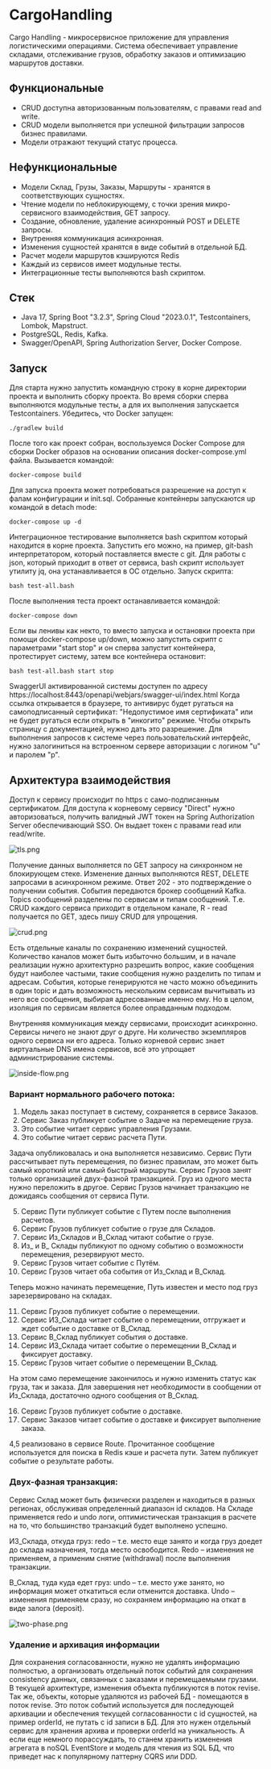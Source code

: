 # CargoHandling

Cargo Handling - микросервисное приложение для управления логистическими операциями. Система обеспечивает управление
складами, отслеживание грузов, обработку заказов и оптимизацию маршрутов доставки.

## Функциональные

- CRUD доступна авторизованным пользователям, с правами read and write.
- CRUD модели выполняется при успешной фильтрации запросов бизнес правилами.
- Модели отражают текущий статус процесса.

## Нефункциональные

- Модели Склад, Грузы, Заказы, Маршруты - хранятся в соответствующих сущностях.
- Чтение модели по неблокирующему, с точки зрения микро-сервисного взаимодействия, GET запросу.
- Создание, обновление, удаление асинхронный POST и DELETE запросы.
- Внутренняя коммуникация асинхронная.
- Изменения сущностей хранятся в виде событий в отдельной БД.
- Расчет модели маршрутов кэшируются Redis
- Каждый из сервисов имеет модульные тесты.
- Интеграционные тесты выполняются bash скриптом.

## Стек

- Java 17, Spring Boot "3.2.3", Spring Cloud "2023.0.1", Testcontainers, Lombok, Mapstruct.
- PostgreSQL, Redis, Kafka.
- Swagger/OpenAPI, Spring Authorization Server, Docker Compose.

## Запуск

Для старта нужно запустить командную строку в корне директории проекта и выполнить сборку проекта. Во время сборки
сперва выполняются модульные тесты, а для их выполнения запускается Testcontainers. Убедитесь, что Docker запущен:

```
./gradlew build
```

После того как проект собран, воспользуемся Docker Compose для сборки Docker образов на основании описания
docker-compose.yml файла. Вызывается командой:

```
docker-compose build
```

Для запуска проекта может потребоваться разрешение на доступ к фалам конфигурации и init.sql. Собранные контейнеры
запускаются up командой в detach mode:

```
docker-compose up -d
```

Интеграционное тестирование выполняется bash скриптом который находится в корне проекта. Запустить его можно, на пример,
git-bash интерпретатором, который поставляется вместе с git. Для работы с json, который приходит в ответ от сервиса,
bash скрипт использует утилиту jq, она устанавливается в ОС отдельно. Запуск скрипта:

```
bash test-all.bash
```

После выполнения теста проект останавливается командой:

```
docker-compose down
```

Если вы ленивы как некто, то вместо запуска и остановки проекта при помощи docker-compose up/down, можно
запустить скрипт с параметрами "start stop" и он сперва запустит контейнера, протестирует систему, затем все контейнера
остановит:

```
bash test-all.bash start stop
```

SwaggerUI активированной системы доступен по адресу https://localhost:8443/openapi/webjars/swagger-ui/index.html Когда
ссылка открывается в браузере, то антивирус будет ругаться на самоподписанный сертификат: "Недопустимое имя сертификата"
или не будет ругаться если открыть в "инкогито" режиме. Чтобы открыть страницу с документацией, нужно дать это
разрешение. Для выполнения запросов к системе через пользовательский интерфейс, нужно залогиниться на встроенном
сервере авторизации с логином "u" и паролем "p".

## Архитектура взаимодействия

Доступ к сервису происходит по https с само-подписанным сертификатом. Для доступа к корневому сервису "Direct" нужно
авторизоваться, получить валидный JWT токен на Spring Authorization Server обеспечивающий SSO. Он выдает токен с правами
read или read/write.

![tls.png](doc%2Ftls.png)

Получение данных выполняется по GET запросу на синхронном не блокирующем стеке. Изменение данных выполняются REST,
DELETE запросами в асинхронном режиме. Ответ 202 - это подтверждение о получении события. События передаются брокер
сообщений Kafka. Topics сообщений разделены по сервисам и типам сообщений. Т.е. CRUD каждого сервиса приходит в
отдельном канале, R - read получается по GET, здесь пишу CRUD для упрощения.

![crud.png](doc%2Fcrud.png)

Есть отдельные каналы по сохранению изменений сущностей. Количество каналов может быть избыточно большим, и в начале
реализации нужно архитектурно разрешить вопрос, какие сообщения будут наиболее частыми, такие сообщения нужно разделить
по типам и адресам. События, которые генерируются не часто можно объединить в один topic и дать возможность нескольким
сервисам вычитывать из него все сообщения, выбирая адресованные именно ему. Но в целом, изоляция по сервисам является
более оправданным подходом.

Внутренняя коммуникация между сервисами, происходит асинхронно. Сервисы ничего не знают друг о друге. Ни количество
экземпляров одного сервиса ни его адреса. Только корневой сервис знает виртуальные DNS имена сервисов, всё это упрощает
администрирование системы.

![inside-flow.png](doc%2Finside-flow.png)

### Вариант нормального рабочего потока:

1. Модель заказ поступает в систему, сохраняется в сервисе Заказов.
2. Сервис Заказ публикует событие о Задаче на перемещение груза.
3. Это событие читает сервис управления Грузами.
4. Это событие читает сервис расчета Пути.

Задача опубликовалась и она выполняется независимо. Сервис Пути рассчитывает путь перемещения, по бизнес правилам, это
может быть самый короткий или самый быстрый маршруты. Сервис Грузов занят только организацией двух-фазной транзакцией.
Груз из одного места нужно переложить в другое. Сервис Грузов начинает транзакцию не дожидаясь сообщения от сервиса
Пути.

5. Сервис Пути публикует событие с Путем после выполнения расчетов.
6. Сервис Грузов публикует событие о грузе для Складов.
7. Сервис Из_Складов и В_Склад читают событие о грузе.
8. Из_ и В_ Склады публикуют по одному событию о возможности перемещения, резервируют место.
9. Сервис Грузов читает событие с Путём.
10. Сервис Грузов читает оба события от Из_Склад и В_Склад.

Теперь можно начинать перемещение, Путь известен и место под груз зарезервировано на складах.

11. Сервис Грузов публикует событие о перемещении.
12. Сервис ИЗ_Склада читает событие о перемещении, отгружает и ждет событие о доставке от В_Склад.
13. Сервис В_Склад публикует события о доставке.
14. Сервис ИЗ_Склада читает событие о перемещении В_Склад и фиксирует доставку.
15. Сервис Грузов читает событие о перемещении В_Склад.

На этом само перемещение закончилось и нужно изменить статус как груза, так и заказа. Для завершения нет необходимости в
сообщении от Из_Склада, достаточно одного сообщения от В_Склад.

16. Сервис Грузов публикует событие о доставке.
17. Сервис Заказов читает событие о доставке и фиксирует выполнение заказа.

4,5 реализовано в сервисе Route. Прочитанное сообщение используется для поиска в Redis кэше и расчета пути. Затем
публикует событие о результате работы.

### Двух-фазная транзакция:

Сервис Склад может быть физически разделен и находиться в разных регионах, обслуживая определенный диапазон
id складов. На Складе применяется redo и undo логи, оптимистическая транзакция в расчете на то, что большинство
транзакций будет выполнено успешно.

ИЗ_Склада, откуда груз: redo – т.е. место еще занято и когда груз доедет до склада назначения, тогда место освободится.
Redo – изменения не применяем, а применим снятие (withdrawal) после выполнения транзакции.

В_Склад, туда куда едет груз: undo – т.е. место уже занято, но информация может откатиться если отменится
доставка. Undo – изменения применяем сразу, но сохраняем информацию на откат в виде залога (deposit).

![two-phase.png](doc%2Ftwo-phase.png)

### Удаление и архивация информации

Для сохранения согласованности, нужно не удалять информацию полностью, а организовать отдельный поток событий для
сохранения consistency данных, связанных с заказами и перемещаемыми грузами. В текущей архитектуре, изменения
объекта публикуются в поток revise. Так же, объекты, которые удаляются из рабочей БД - помещаются в поток revise. Это
поток событий используется для последующей архивации и обеспечения текущей согласованности с id сущностей, на пример
orderId, не путать с id записи в БД. Для это нужен отдельный сервис для хранения архива и проверки orderId на
уникальность. А если еще немного порассуждать, то станем хранить изменения агрегата в noSQL EventStore и модель для
чтения из SQL БД, что приведет нас к популярному паттерну CQRS или DDD. 
